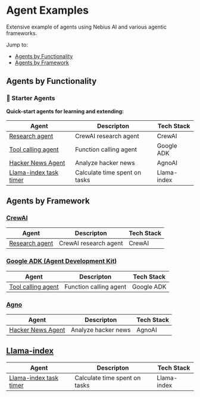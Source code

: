 # Agent Examples

Extensive example of agents using Nebius AI and various agentic frameworks.

Jump to:
- [Agents by Functionality](#agents-by-functionality)
- [Agents by Framework](#agents-by-framework)


## Agents by Functionality

### 🧩 Starter Agents

**Quick-start agents for learning and extending:**

| Agent | Descripton                                          | Tech Stack           |
|-----------|-----------------------------------------------|-----------------------|
| [Research agent](crewai-research-agent/)  | CrewAI research agent   | CrewAI | 
| [Tool calling agent](google-adk-tool-calling/) | Function calling agent | Google ADK | 
| [Hacker News Agent](agno-hacker-news-agent/) | Analyze hacker news | AgnoAI | 
| [Llama-index task timer](llamaindex-task-timer/) | Calculate time spent on tasks | Llama-index | 


## Agents by Framework

### [CrewAI](https://www.crewai.com/)

| Agent | Descripton                                          | Tech Stack           |
|-----------|-----------------------------------------------|-----------------------|
| [Research agent](crewai-research-agent/)  | CrewAI research agent   | CrewAI | 

### [Google ADK (Agent Development Kit)](https://google.github.io/adk-docs/)

| Agent | Descripton                                          | Tech Stack           |
|-----------|-----------------------------------------------|-----------------------|
| [Tool calling agent](google-adk-tool-calling/) | Function calling agent | Google ADK | 


### [Agno](https://www.agno.com/)

| Agent | Descripton                                          | Tech Stack           |
|-----------|-----------------------------------------------|-----------------------|
| [Hacker News Agent](agno-hacker-news-agent/) | Analyze hacker news | AgnoAI | 

## [Llama-index](https://www.llamaindex.ai/)

| Agent | Descripton                                          | Tech Stack           |
|-----------|-----------------------------------------------|-----------------------|
| [Llama-index task timer](llamaindex-task-timer/) | Calculate time spent on tasks | Llama-index | 
